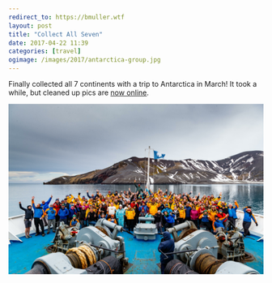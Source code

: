 ```yaml
---
redirect_to: https://bmuller.wtf
layout: post
title: "Collect All Seven"
date: 2017-04-22 11:39
categories: [travel]
ogimage: /images/2017/antarctica-group.jpg
---
```

Finally collected all 7 continents with a trip to Antarctica in March!  It took a while, but cleaned up pics are [now online](https://www.flickr.com/photos/bmuller/albums/72157679487251642).

<div class="center"><img src="/images/2017/antarctica-group.jpg" class="postimg medium" /></div>